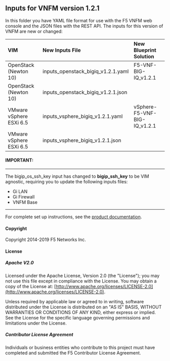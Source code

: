 ## Inputs for VNFM version 1.2.1

In this folder you have YAML file format for use with the F5 VNFM web console and the JSON files with the REST API. The inputs for this version of VNFM are new or changed: 

| VIM                       | New Inputs File                              | New Blueprint Solution         |
| :-------------------------| :--------------------------------------------| :------------------------------| 
| OpenStack (Newton 10)     | inputs_openstack_bigiq_v1.2.1.yaml           | F5-VNF-BIG-IQ_v1.2.1           |
| OpenStack (Newton 10)     | inputs_openstack_bigiq_v1.2.1.json           |                                |
| VMware vSphere ESXi 6.5   | inputs_vsphere_bigiq_v1.2.1.yaml             | vSphere-F5-VNF-BIG-IQ_v1.2.1   |
| VMware vSphere ESXi 6.5   | inputs_vsphere_bigiq_v1.2.1.json             |                                |
 

<!--- CGNAT capabilities - enable CGNAT using pre-provisioned LSN pools, a CGNAT-enabled AS3 declaration, and a Gi LAN or Gi Firewall blueprint solution defined with new CGNAT-specific inputs. --->

#### IMPORTANT:
-----------------
The bigip_os_ssh_key input has changed to **bigip_ssh_key** to be VIM agnostic, requiring you to update the following inputs files:

- Gi LAN
- Gi Firewall
- VNFM Base

----------------

For complete set up instructions, see the [product documentation](https://clouddocs.f5.com/cloud/nfv/latest/setup.html#set-up-your-vim).

#### Copyright
Copyright 2014-2019 F5 Networks Inc.

#### License

##### Apache V2.0 
Licensed under the Apache License, Version 2.0 (the "License"); you may not use this file except in compliance with the License. You may obtain a copy of the License at: [http://www.apache.org/licenses/LICENSE-2.0](http://www.apache.org/licenses/LICENSE-2.0).

Unless required by applicable law or agreed to in writing, software distributed under the License is distributed on an "AS IS" BASIS, WITHOUT WARRANTIES OR CONDITIONS OF ANY KIND, either express or implied. See the License for the specific language governing permissions and limitations under the License.

##### Contributor License Agreement
Individuals or business entities who contribute to this project must have completed and submitted the F5 Contributor License Agreement.

